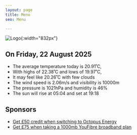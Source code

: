```yaml
---
layout: page
title: Menu
seo: Menu

---
```


![Logo](/images/logo.jpg){:width="832px"}

<!-- weather_marker starts -->
## On Friday, 22 August 2025

- The average temperature today is 20.91˚C,
- With highs of 22.38˚C and lows of 19.97˚C,
- It may feel like 20.26˚C with few clouds
- The wind speed is 2.06m/s and visibility is 10000m
- The pressure is 1021hPa and humidity is 46%
- The sun will rise at 05:04 and set at 19:18

<!-- weather_marker ends -->

## Sponsors

- [Get £50 credit when switching to Octopus Energy](https://bit.ly/3oD1nnS)
- [Get £75 when taking a 1000mb YouFibre broadband plan](https://aklam.io/91zWhU?)
